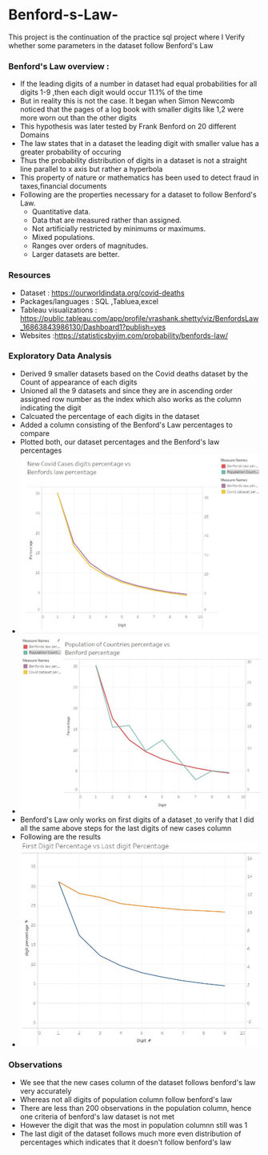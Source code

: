 # Benford-s-Law-
This project is the continuation of the practice sql project where I Verify whether some parameters in the dataset follow Benford's Law 
### Benford's Law overview :
* If the leading digits of a number in dataset had equal probabilities for all digits 1-9 ,then each digit would occur 11.1% of the time 
* But in reality this is not the case. It began when Simon Newcomb noticed that the pages of a log book with smaller digits like 1,2 were more worn out than the other digits 
* This hypothesis was later tested by Frank Benford on 20 different Domains 
* The law states that in a dataset the leading digit with smaller value has a greater probability of occuring 
* Thus the probability distribution of digits in a dataset is not a straight line parallel to x axis but rather a hyperbola
* This property of nature or mathematics has been used to detect fraud in taxes,financial documents
* Following are the properties necessary for a dataset to follow Benford's Law.
  * Quantitative data.
  * Data that are measured rather than assigned.
  * Not artificially restricted by minimums or maximums.
  * Mixed populations.
  * Ranges over orders of magnitudes.
  * Larger datasets are better.
  
### Resources 
* Dataset : https://ourworldindata.org/covid-deaths 
* Packages/languages : SQL ,Tabluea,excel 
* Tableau visualizations : https://public.tableau.com/app/profile/vrashank.shetty/viz/BenfordsLaw_16863843986130/Dashboard1?publish=yes
* Websites :https://statisticsbyjim.com/probability/benfords-law/

### Exploratory Data Analysis 
* Derived 9 smaller datasets based on the Covid deaths dataset by the Count of appearance of each digits
* Unioned all the 9 datasets and since they are in ascending order assigned row number as the index which also works as the column indicating the digit
* Calcuated the percentage of each digits in the dataset
* Added a column consisting of the Benford's Law percentages to compare
* Plotted both, our dataset percentages and the Benford's law percentages
* ![alt text](https://github.com/svrashank/Benford-s-Law-/blob/New/Covid%20cases%20vs%20Benfords%20law.JPG 'New cases vs Benfords law percentage')
* ![alt text](https://github.com/svrashank/Benford-s-Law-/blob/New/Population%20vs%20Benfords%20law.JPG 'Population vs benfords law percentage')
* Benford's Law only works on first digits of a dataset ,to verify that I did all the same above steps for the last digits of new cases column
* Following are the results
* ![alt text](https://github.com/svrashank/Benford-s-Law-/blob/New/First%20vs%20last%20digit%20percentage.JPG 'First vs last digit percentage') 

### Observations 
* We see that the new cases column of the dataset follows benford's law very accurately
* Whereas not all digits of  population column follow benford's law
* There are less than 200 observations in the population column, hence one criteria of benford's law dataset is not met
* However the digit that was the most in population columnn still was 1
* The last digit of the dataset follows much more even distribution of percentages which indicates that it doesn't follow benford's law 




  

